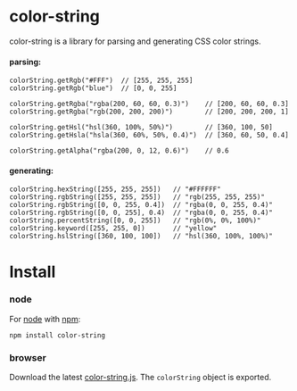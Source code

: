 <h1 id="color-string">color-string</h1>

<p>color-string is a library for parsing and generating CSS color strings.</p>

<h4 id="parsing%3A">parsing:</h4>

<pre><code class="javascript">colorString.getRgb("#FFF")  // [255, 255, 255]
colorString.getRgb("blue")  // [0, 0, 255]

colorString.getRgba("rgba(200, 60, 60, 0.3)")    // [200, 60, 60, 0.3]
colorString.getRgba("rgb(200, 200, 200)")        // [200, 200, 200, 1]

colorString.getHsl("hsl(360, 100%, 50%)")        // [360, 100, 50]
colorString.getHsla("hsla(360, 60%, 50%, 0.4)")  // [360, 60, 50, 0.4]

colorString.getAlpha("rgba(200, 0, 12, 0.6)")    // 0.6
</code></pre>

<h4 id="generating%3A">generating:</h4>

<pre><code class="javascript">colorString.hexString([255, 255, 255])   // "#FFFFFF"
colorString.rgbString([255, 255, 255])   // "rgb(255, 255, 255)"
colorString.rgbString([0, 0, 255, 0.4])  // "rgba(0, 0, 255, 0.4)"
colorString.rgbString([0, 0, 255], 0.4)  // "rgba(0, 0, 255, 0.4)"
colorString.percentString([0, 0, 255])   // "rgb(0%, 0%, 100%)"
colorString.keyword([255, 255, 0])       // "yellow"
colorString.hslString([360, 100, 100])   // "hsl(360, 100%, 100%)"
</code></pre>

<h1 id="install">Install</h1>

<h3 id="node">node</h3>

<p>For <a href="http://nodejs.org">node</a> with <a href="http://npmjs.org">npm</a>:</p>

<pre><code>npm install color-string
</code></pre>

<h3 id="browser">browser</h3>

<p>Download the latest <a href="https://github.com/harthur/color-string/tree/gh-pages">color-string.js</a>. The <code>colorString</code> object is exported.</p>
